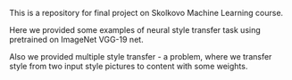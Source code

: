 This is a repository for final project on Skolkovo Machine Learning course.

Here we provided some examples of neural style transfer task using pretrained on ImageNet VGG-19 net.

Also we provided multiple style transfer - a problem, where we transfer style from two input style pictures to content with some weights.
